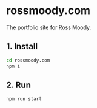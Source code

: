 # rossmoody.com

The portfolio site for Ross Moody.

## 1. Install

```bash
cd rossmoody.com
npm i
```

## 2. Run

```bash
npm run start
```
